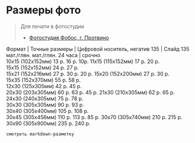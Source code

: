 # Размеры фото

> Для печати в фотостудии
> - [Фотостудия Фобос, г. Протвино](https://studiofobos.ru/pechat-fotografiy)

Формат | Точные размеры | Цифровой носитель, негатив 135 | Слайд 135 мат./глян.	мат./глян.
                24 часа	| срочно	 
10x15	(102х152мм)	13 р.	16 р.	10р.
11x15	(115х152мм)	17 р.	20 р.	 
15x15	(152х152мм)	24 р.	27 р.	 
15x21	(152х216мм)	27 р.	30 р.	20 р.
15х20	(152х200мм)	27 р.	30 р.	 
15х35	(152х370мм)	55 р.	58 р.	 
12x30	(125х305мм)	42 р.	45 р.	 
20x30	(203х305мм)	60 р.	63 р.	45 р.
21x30	(210х305мм)	62 р.	65 р.	 
24x30	(240х305мм)	75 р.	78 р.	 
30x30	(305х305мм)	90 р.	93 р.	 
30x40	(305х400мм)	105 р.	108 р.	 
30x45	(305х456мм)	110 р.	113 р.	85 р.
30x70	(305х740мм)	210 р.	215 р.	 
30x90	(305х900мм)	235 р.	240 р.	 

`смотреть markdown-разметку`
